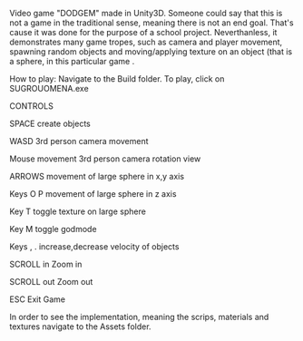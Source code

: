 Video game "DODGEM" made in Unity3D. Someone could say that this is not a game in the traditional sense, meaning there is not an end goal. That's cause it was done for the purpose of a school project. Neverthanless, it demonstrates many game tropes, such as camera and player movement, spawning random objects and moving/applying texture on an object (that is a sphere, in this particular game .

How to play: Navigate to the Build folder. To play, click on SUGROUOMENA.exe

CONTROLS

SPACE create objects

WASD 3rd person camera movement

Mouse movement 3rd person camera rotation view

ARROWS movement of large sphere in x,y axis

Keys Ο P movement of large sphere in z axis

Key T toggle texture on large sphere

Key M toggle godmode

Keys , . increase,decrease velocity of objects

SCROLL in Zoom in

SCROLL out Zoom out

ESC Exit Game

In order to see the implementation, meaning the scrips, materials and textures navigate to the Assets folder.
